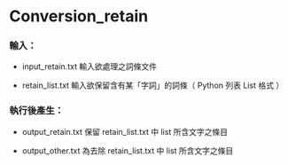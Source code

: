# Conversion_retain

### 輸入：

- input_retain.txt 輸入欲處理之詞條文件

- retain_list.txt 輸入欲保留含有某「字詞」的詞條（ Python 列表 List 格式 ）

### 執行後產生：

- output_retain.txt 保留 retain_list.txt 中 list 所含文字之條目

- output_other.txt 為去除 retain_list.txt 中 list 所含文字之條目
